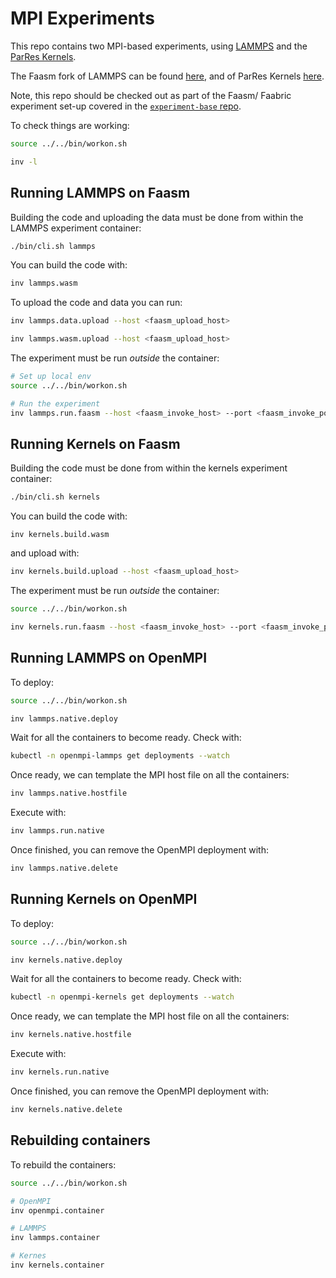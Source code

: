 # MPI Experiments

This repo contains two MPI-based experiments, using
[LAMMPS](https://lammps.sandia.gov/) and the
[ParRes Kernels](https://github.com/ParRes/Kernels).

The Faasm fork of LAMMPS can be found [here](https://github.com/faasm/lammps),
and of ParRes Kernels [here](https://github.com/faasm/Kernels).

Note, this repo should be checked out as part of the Faasm/ Faabric experiment
set-up covered in the [`experiment-base`
repo](https://github.com/faasm/experiment-base).

To check things are working:

```bash
source ../../bin/workon.sh

inv -l
```

## Running LAMMPS on Faasm

Building the code and uploading the data must be done from within the LAMMPS
experiment container:

```bash
./bin/cli.sh lammps
```

You can build the code with:

```bash
inv lammps.wasm
```

To upload the code and data you can run:

```bash
inv lammps.data.upload --host <faasm_upload_host>

inv lammps.wasm.upload --host <faasm_upload_host>
```

The experiment must be run _outside_ the container:

```bash
# Set up local env
source ../../bin/workon.sh

# Run the experiment
inv lammps.run.faasm --host <faasm_invoke_host> --port <faasm_invoke_port>
```

## Running Kernels on Faasm

Building the code must be done from within the kernels experiment container:

```bash
./bin/cli.sh kernels
```

You can build the code with:

```basn
inv kernels.build.wasm
```

and upload with:

```bash
inv kernels.build.upload --host <faasm_upload_host>
```

The experiment must be run _outside_ the container:

```bash
source ../../bin/workon.sh

inv kernels.run.faasm --host <faasm_invoke_host> --port <faasm_invoke_port>
```

## Running LAMMPS on OpenMPI

To deploy:

```bash
source ../../bin/workon.sh

inv lammps.native.deploy
```

Wait for all the containers to become ready. Check with:

```bash
kubectl -n openmpi-lammps get deployments --watch
```

Once ready, we can template the MPI host file on all the containers:

```bash
inv lammps.native.hostfile
```

Execute with:

```bash
inv lammps.run.native
```

Once finished, you can remove the OpenMPI deployment with:

```bash
inv lammps.native.delete
```

## Running Kernels on OpenMPI

To deploy:

```bash
source ../../bin/workon.sh

inv kernels.native.deploy
```

Wait for all the containers to become ready. Check with:

```bash
kubectl -n openmpi-kernels get deployments --watch
```

Once ready, we can template the MPI host file on all the containers:

```bash
inv kernels.native.hostfile
```

Execute with:

```bash
inv kernels.run.native
```

Once finished, you can remove the OpenMPI deployment with:

```bash
inv kernels.native.delete
```

## Rebuilding containers

To rebuild the containers:

```bash
source ../../bin/workon.sh

# OpenMPI
inv openmpi.container

# LAMMPS
inv lammps.container

# Kernes
inv kernels.container
```

